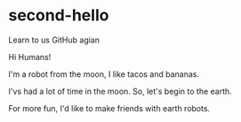 # second-hello
Learn to us GitHub agian

Hi Humans!

I'm a robot from the moon, I like tacos and bananas.

I'vs had a lot of time in the moon. So, let's begin to the earth.

For more fun, I'd like to make friends with earth robots.
